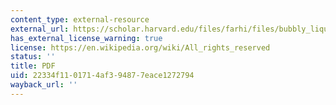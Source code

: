 ```yaml
---
content_type: external-resource
external_url: https://scholar.harvard.edu/files/farhi/files/bubbly_liquidity.pdf
has_external_license_warning: true
license: https://en.wikipedia.org/wiki/All_rights_reserved
status: ''
title: PDF
uid: 22334f11-0171-4af3-9487-7eace1272794
wayback_url: ''
---
```

